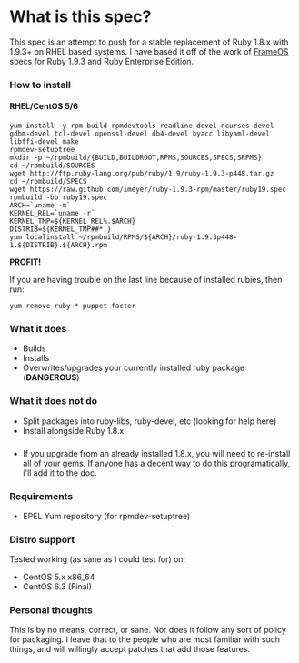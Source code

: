 # What is this spec?

This spec is an attempt to push for a stable replacement of Ruby 1.8.x with 1.9.3+ on RHEL based systems. I have based it off of the work of [FrameOS](http://www.frameos.org) specs for Ruby 1.9.3 and Ruby Enterprise Edition.

### How to install

#### RHEL/CentOS 5/6

    yum install -y rpm-build rpmdevtools readline-devel ncurses-devel gdbm-devel tcl-devel openssl-devel db4-devel byacc libyaml-devel libffi-devel make
    rpmdev-setuptree
    mkdir -p ~/rpmbuild/{BUILD,BUILDROOT,RPMS,SOURCES,SPECS,SRPMS}
    cd ~/rpmbuild/SOURCES
    wget http://ftp.ruby-lang.org/pub/ruby/1.9/ruby-1.9.3-p448.tar.gz
    cd ~/rpmbuild/SPECS
    wget https://raw.github.com/imeyer/ruby-1.9.3-rpm/master/ruby19.spec
    rpmbuild -bb ruby19.spec
    ARCH=`uname -m`
    KERNEL_REL=`uname -r`
    KERNEL_TMP=${KERNEL_REL%.$ARCH}
    DISTRIB=${KERNEL_TMP##*.}
    yum localinstall ~/rpmbuild/RPMS/${ARCH}/ruby-1.9.3p448-1.${DISTRIB}.${ARCH}.rpm

**PROFIT!**

If you are having trouble on the last line because of installed rubies, then run:

`yum remove ruby-* puppet facter`

### What it does

+ Builds
+ Installs
+ Overwrites/upgrades your currently installed ruby package (**DANGEROUS**)

### What it does **not** do

+ Split packages into ruby-libs, ruby-devel, etc (looking for help here)
+ Install alongside Ruby 1.8.x

###

+ If you upgrade from an already installed 1.8.x, you will need to re-install all of your gems. If anyone has a decent way to do this programatically, i'll add it to the doc.

### Requirements

+ EPEL Yum repository (for rpmdev-setuptree)

### Distro support

Tested working (as sane as I could test for) on:

* CentOS 5.x x86_64
* CentOS 6.3 (Final)

### Personal thoughts

This is by no means, correct, or sane. Nor does it follow any sort of policy for packaging. I leave that to the people who are most familiar with such things, and will willingly accept patches that add those features.
